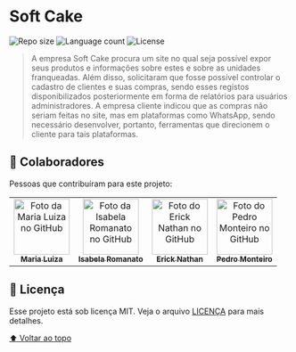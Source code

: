 # Soft Cake

![Repo size](https://img.shields.io/github/repo-size/MaluRibeiro08/PWFE_ProjSoftCake?style=for-the-badge&color=00A8A8)
![Language count](https://img.shields.io/github/languages/count/MaluRibeiro08/PWFE_ProjSoftCake?style=for-the-badge&color=00A8A8)
![License](https://img.shields.io/github/license/MaluRibeiro08/PWFE_ProjSoftCake?style=for-the-badge&color=00A8A8)

<!-- <img src="imagem.png" alt="Soft Cake Screenshot"> -->

> A empresa Soft Cake procura um site no qual seja possível expor seus produtos e informações sobre estes e sobre as unidades franqueadas. Além disso, solicitaram que fosse possível controlar o cadastro de clientes e suas compras, sendo esses registos disponibilizados posteriormente em forma de relatórios para usuários administradores. A empresa cliente indicou que as compras não seriam feitas no site, mas em plataformas como WhatsApp, sendo necessário desenvolver, portanto, ferramentas que direcionem o cliente para tais plataformas. 

## 🤝 Colaboradores

Pessoas que contribuíram para este projeto:

<table>
  <tr>
    <td align="center">
      <a href="#">
        <img src="https://github.com/MaluRibeiro08.png" width="100px;" alt="Foto da Maria Luiza no GitHub"/><br>
        <sub>
          <b>Maria Luiza</b>
        </sub>
      </a>
    </td>
    <td align="center">
      <a href="#">
        <img src="https://github.com/romanato15.png" width="100px;" alt="Foto da Isabela Romanato no GitHub"/><br>
        <sub>
          <b>Isabela Romanato</b>
        </sub>
      </a>
    </td>
    <td align="center">
      <a href="#">
        <img src="https://github.com/ericknathan.png" width="100px;" alt="Foto do Erick Nathan no GitHub"/><br>
        <sub>
          <b>Erick Nathan</b>
        </sub>
      </a>
    </td>
    <td align="center">
      <a href="#">
        <img src="https://github.com/PedroMonteiro7.png" width="100px;" alt="Foto do Pedro Monteiro no GitHub"/><br>
        <sub>
          <b>Pedro Monteiro</b>
        </sub>
      </a>
    </td>
  </tr>
</table>

## 📝 Licença

Esse projeto está sob licença MIT. Veja o arquivo [LICENÇA](LICENSE.md) para mais detalhes.

[⬆ Voltar ao topo](#soft-cake)<br>
